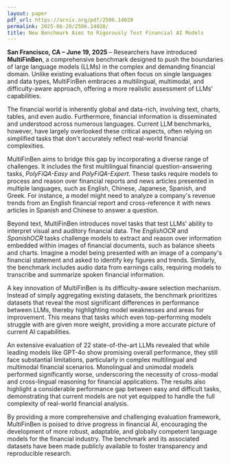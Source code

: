 ```yaml
---
layout: paper
pdf_url: https://arxiv.org/pdf/2506.14028
permalink: 2025-06-20/2506.14028/
title: New Benchmark Aims to Rigorously Test Financial AI Models
---
```




**San Francisco, CA – June 19, 2025** – Researchers have introduced **MultiFinBen**, a comprehensive benchmark designed to push the boundaries of large language models (LLMs) in the complex and demanding financial domain. Unlike existing evaluations that often focus on single languages and data types, MultiFinBen embraces a multilingual, multimodal, and difficulty-aware approach, offering a more realistic assessment of LLMs' capabilities.

The financial world is inherently global and data-rich, involving text, charts, tables, and even audio. Furthermore, financial information is disseminated and understood across numerous languages. Current LLM benchmarks, however, have largely overlooked these critical aspects, often relying on simplified tasks that don't accurately reflect real-world financial complexities.

MultiFinBen aims to bridge this gap by incorporating a diverse range of challenges. It includes the first multilingual financial question-answering tasks, *PolyFiQA-Easy* and *PolyFiQA-Expert*. These tasks require models to process and reason over financial reports and news articles presented in multiple languages, such as English, Chinese, Japanese, Spanish, and Greek. For instance, a model might need to analyze a company's revenue trends from an English financial report and cross-reference it with news articles in Spanish and Chinese to answer a question.

Beyond text, MultiFinBen introduces novel tasks that test LLMs' ability to interpret visual and auditory financial data. The *EnglishOCR* and *SpanishOCR* tasks challenge models to extract and reason over information embedded within images of financial documents, such as balance sheets and charts. Imagine a model being presented with an image of a company's financial statement and asked to identify key figures and trends. Similarly, the benchmark includes audio data from earnings calls, requiring models to transcribe and summarize spoken financial information.

A key innovation of MultiFinBen is its difficulty-aware selection mechanism. Instead of simply aggregating existing datasets, the benchmark prioritizes datasets that reveal the most significant differences in performance between LLMs, thereby highlighting model weaknesses and areas for improvement. This means that tasks which even top-performing models struggle with are given more weight, providing a more accurate picture of current AI capabilities.

An extensive evaluation of 22 state-of-the-art LLMs revealed that while leading models like GPT-4o show promising overall performance, they still face substantial limitations, particularly in complex multilingual and multimodal financial scenarios. Monolingual and unimodal models performed significantly worse, underscoring the necessity of cross-modal and cross-lingual reasoning for financial applications. The results also highlight a considerable performance gap between easy and difficult tasks, demonstrating that current models are not yet equipped to handle the full complexity of real-world financial analysis.

By providing a more comprehensive and challenging evaluation framework, MultiFinBen is poised to drive progress in financial AI, encouraging the development of more robust, adaptable, and globally competent language models for the financial industry. The benchmark and its associated datasets have been made publicly available to foster transparency and reproducible research.